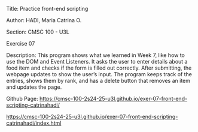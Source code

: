 Title: Practice front-end scripting 

Author: HADI, Maria Catrina O. 

Section: CMSC 100 - U3L 

Exercise 07

Description: This program shows what we learned in Week 7, like how to use the DOM and Event Listeners. It asks the user to enter details about a food item and checks if the form is filled out correctly. After submitting, the webpage updates to show the user’s input. The program keeps track of the entries, shows them by rank, and has a delete button that removes an item and updates the page.

Github Page: https://cmsc-100-2s24-25-u3l.github.io/exer-07-front-end-scripting-catrinahadi/

https://cmsc-100-2s24-25-u3l.github.io/exer-07-front-end-scripting-catrinahadi/index.html
